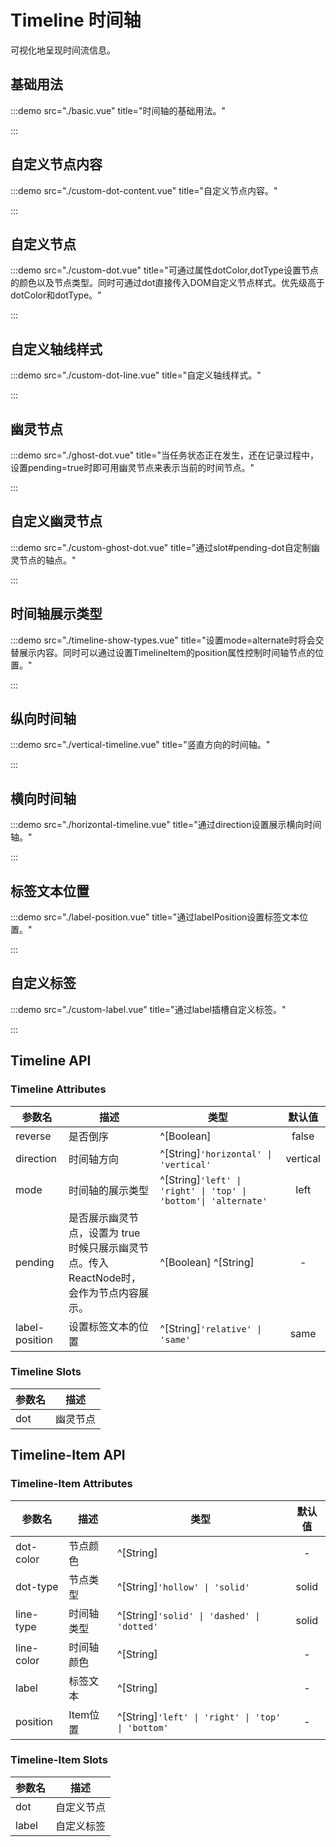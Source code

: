 # Timeline 时间轴
可视化地呈现时间流信息。

## 基础用法

:::demo src="./basic.vue" title="时间轴的基础用法。"

:::

## 自定义节点内容

:::demo src="./custom-dot-content.vue" title="自定义节点内容。"

:::

## 自定义节点

:::demo src="./custom-dot.vue" title="可通过属性dotColor,dotType设置节点的颜色以及节点类型。同时可通过dot直接传入DOM自定义节点样式。优先级高于dotColor和dotType。"

:::

## 自定义轴线样式

:::demo src="./custom-dot-line.vue" title="自定义轴线样式。"

:::

## 幽灵节点

:::demo src="./ghost-dot.vue" title="当任务状态正在发生，还在记录过程中，设置pending=true时即可用幽灵节点来表示当前的时间节点。"

:::

## 自定义幽灵节点

:::demo src="./custom-ghost-dot.vue" title="通过slot#pending-dot自定制幽灵节点的轴点。"

:::

## 时间轴展示类型

:::demo src="./timeline-show-types.vue" title="设置mode=alternate时将会交替展示内容。同时可以通过设置TimelineItem的position属性控制时间轴节点的位置。"

:::

## 纵向时间轴

:::demo src="./vertical-timeline.vue" title="竖直方向的时间轴。"

:::

## 横向时间轴

:::demo src="./horizontal-timeline.vue" title="通过direction设置展示横向时间轴。"

:::

## 标签文本位置

:::demo src="./label-position.vue" title="通过labelPosition设置标签文本位置。"

:::

## 自定义标签

:::demo src="./custom-label.vue" title="通过label插槽自定义标签。"

:::

## Timeline API

### Timeline Attributes

| 参数名 | 描述 | 类型 | 默认值 |
| ------ | ---- | ---- | :----: |
| reverse | 是否倒序 | ^[Boolean] | false |
| direction | 时间轴方向 | ^[String]`'horizontal' \| 'vertical'`| vertical |
| mode | 时间轴的展示类型 | ^[String]`'left' \| 'right' \| 'top' \| 'bottom'\| 'alternate'`| left |
| pending | 是否展示幽灵节点，设置为 true 时候只展示幽灵节点。传入ReactNode时，会作为节点内容展示。 | ^[Boolean] ^[String] | - |
| label-position | 设置标签文本的位置 | ^[String]`'relative' \| 'same'`| same |

### Timeline Slots

| 参数名 | 描述 |
| ------ | ---- |
| dot | 幽灵节点 | - |

<!-- Timeline-Item -->
## Timeline-Item API

### Timeline-Item Attributes

| 参数名 | 描述 | 类型 | 默认值 |
| ------ | ---- | ---- | :----: |
| dot-color | 节点颜色 | ^[String] | - |
| dot-type | 节点类型 | ^[String]`'hollow' \| 'solid'`| solid |
| line-type | 时间轴类型 | ^[String]`'solid' \| 'dashed' \| 'dotted'`| solid |
| line-color | 时间轴颜色 | ^[String] | - |
| label | 标签文本 | ^[String] | - |
| position | Item位置 | ^[String]`'left' \| 'right' \| 'top' \| 'bottom'` | - |

### Timeline-Item Slots

| 参数名 | 描述 |
| ------ | ---- |
| dot | 自定义节点 | - |
| label | 自定义标签 | - |
